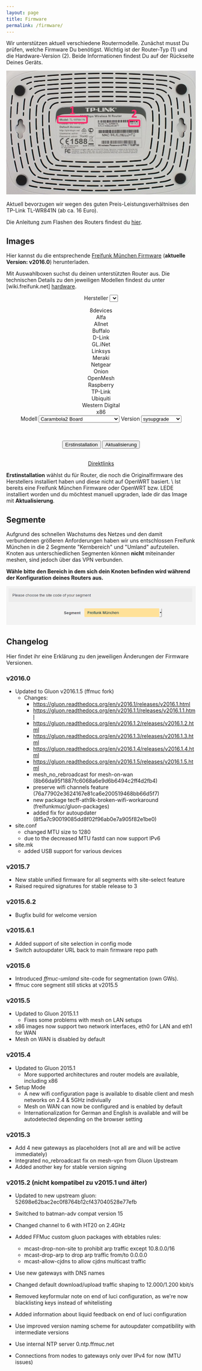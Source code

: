 ```yaml
---
layout: page
title: Firmware
permalink: /firmware/
---
```


Wir unterstützen aktuell verschiedene Routermodelle. Zunächst musst Du prüfen, welche Firmware Du benötigst. Wichtig ist der Router-Typ (1) und die Hardware-Version (2). Beide Informationen findest Du auf der Rückseite Deines Geräts.

![Modell und Version](/assets/router-flashen/guide-14.jpg)

Aktuell bevorzugen wir wegen des guten Preis-Leistungsverhältnises den TP-Link TL-WR841N (ab ca. 16 Euro).

Die Anleitung zum Flashen des Routers findest du [hier][router-flashen].

## Images

Hier kannst du die entsprechende [Freifunk München Firmware](http://firmware.ffmuc.net/) (**aktuelle Version: v2016.0**) herunterladen.

Mit Auswahlboxen suchst du deinen unterstützten Router aus. Die technischen Details zu den jeweiligen Modellen findest du unter [wiki.freifunk.net]
[hardware].

<div markdown="0" style="text-align:center">

<label for="brand">Hersteller</label>
<select id="brand" onchange="giveSelection(1,this.value)">
  <option value="8devices">8devices</option>
  <option value="alfa">Alfa</option>
  <option value="allnet">Allnet</option>
  <option value="buffalo">Buffalo</option>
  <option value="d-link">D-Link</option>
  <option value="gl-inet">GL.iNet</option>
  <option value="linksys">Linksys</option>
  <option value="meraki">Meraki</option>
  <option value="netgear">Netgear</option>
  <option value="onion">Onion</option>
  <option value="openmesh">OpenMesh</option>
  <option value="raspberry">Raspberry</option>
  <option value="tp-link">TP-Link</option>
  <option value="ubiquiti">Ubiquiti</option>
  <option value="wd">Western Digital</option>
  <option value="x86">x86</option>
</select>
<label for="model">Modell</label>
<select id="model" onchange="giveSelection(2,this.value)">
  <option data-option="8devices" value="carambola2-board">Carambola2 Board</option>
  <option data-option="alfa" value="ap121">AP121</option>
  <option data-option="alfa" value="ap121u">AP121U</option>
  <option data-option="alfa" value="hornet-ub">Hornet UB</option>
  <option data-option="allnet" value="all0315n">ALL0315N</option>
  <option data-option="buffalo" value="wzr-600dhp">WZR 600DHP</option>
  <option data-option="buffalo" value="wzr-hp-ag300h">WZR HP AG300H</option>
  <option data-option="buffalo" value="wzr-hp-g300nh">WZR HP G300NH</option>
  <option data-option="buffalo" value="wzr-hp-g450h">WZR HP G450H</option>
  <option data-option="d-link" value="dir-505">DIR-505</option>
  <option data-option="d-link" value="dir-615">DIR-615</option>
  <option data-option="d-link" value="dir-825">DIR-825</option>
  <option data-option="gl-inet" value="6408a">6408A</option>
  <option data-option="gl-inet" value="6416a">6416A</option>
  <option data-option="linksys" value="wrt160nl">WRT160NL</option>
  <option data-option="meraki" value="mr12">MR12</option>
  <option data-option="meraki" value="mr16">MR16</option>
  <option data-option="meraki" value="mr62">MR62</option>
  <option data-option="meraki" value="mr66">MR66</option>
  <option data-option="netgear" value="wndr3700">WNDR3700</option>
  <option data-option="netgear" value="wndr3700v2">WNDR3700v2</option>
  <option data-option="netgear" value="wndr3700v4">WNDR3700v4</option>
  <option data-option="netgear" value="wndr3800">WNDR3800</option>
  <option data-option="netgear" value="wndr4300">WNDR4300</option>
  <option data-option="netgear" value="wndrmacv2">WNDRMACv2</option>
  <option data-option="onion" value="omega">OMEGA</option>
  <option data-option="openmesh" value="mr1750">MR1750</option>
  <option data-option="openmesh" value="mr1750v2">MR1750v2</option>
  <option data-option="openmesh" value="mr600">MR600</option>
  <option data-option="openmesh" value="mr600v2">MR600v2</option>
  <option data-option="openmesh" value="mr900">MR600</option>
  <option data-option="openmesh" value="mr900v2">MR600v2</option>
  <option data-option="openmesh" value="om2p-hs">OM2P-HS</option>
  <option data-option="openmesh" value="om2p-hsv2">OM2P-HSv2</option>
  <option data-option="openmesh" value="om2p-hsv3">OM2P-HSv3</option>
  <option data-option="openmesh" value="om2p-lc">OM2P-LC</option>
  <option data-option="openmesh" value="om2p">OM2P</option>
  <option data-option="openmesh" value="om2pv2">OM2Pv2</option>
  <option data-option="openmesh" value="om5p-ac">OM5P-AC</option>
  <option data-option="openmesh" value="om5p-acv2">OM5P-ACv2</option>
  <option data-option="openmesh" value="om5p-an">OM5P-AN</option>
  <option data-option="openmesh" value="om5p">OM5P</option>
  <option data-option="raspberry" value="pi">Pi</option>
  <option data-option="tp-link" value="archer-c5">Archer C5</option>
  <option data-option="tp-link" value="archer-c7">Archer C7</option>
  <option data-option="tp-link" value="cpe210">CPE210</option>
  <option data-option="tp-link" value="cpe220">CPE220</option>
  <option data-option="tp-link" value="cpe510">CPE510</option>
  <option data-option="tp-link" value="cpe520">CPE520</option>
  <option data-option="tp-link" value="tl-mr13u">TL-MR13U</option>
  <option data-option="tp-link" value="tl-mr3020">TL-MR3020</option>
  <option data-option="tp-link" value="tl-mr3040">TL-MR3040</option>
  <option data-option="tp-link" value="tl-mr3220">TL-MR3220</option>
  <option data-option="tp-link" value="tl-mr3420">TL-MR3420</option>
  <option data-option="tp-link" value="tl-wa701n-nd">TL-WA701N/ND</option>
  <option data-option="tp-link" value="tl-wa750re">TL-WA750RE</option>
  <option data-option="tp-link" value="tl-wa7510n">TL-WA7510N</option>
  <option data-option="tp-link" value="tl-wa801n-nd">TL-WA801N/ND</option>
  <option data-option="tp-link" value="tl-wa830re">TL-WA830RE</option>
  <option data-option="tp-link" value="tl-wa850re">TL-WA850RE</option>
  <option data-option="tp-link" value="tl-wa860re">TL-WA860RE</option>
  <option data-option="tp-link" value="tl-wa901n-nd">TL-WA901N/ND</option>
  <option data-option="tp-link" value="tl-wdr3500">TL-WDR3500</option>
  <option data-option="tp-link" value="tl-wdr3600">TL-WDR3600</option>
  <option data-option="tp-link" value="tl-wdr4300">TL-WDR4300</option>
  <option data-option="tp-link" value="tl-wdr4900">TL-WDR4900</option>
  <option data-option="tp-link" value="tl-wr1043n-nd">TL-WR1043N/ND</option>
  <option data-option="tp-link" value="tl-wr2543n-nd">TL-WR2543N/ND</option>
  <option data-option="tp-link" value="tl-wr703n">TL-WR703N</option>
  <option data-option="tp-link" value="tl-wr710n">TL-WR710N</option>
  <option data-option="tp-link" value="tl-wr740n-nd">TL-WR740N/ND</option>
  <option data-option="tp-link" value="tl-wr741n-nd">TL-WR741N/ND</option>
  <option data-option="tp-link" value="tl-wr743n-nd">TL-WR743N/ND</option>
  <option data-option="tp-link" value="tl-wr841n-nd">TL-WR841N/ND</option>
  <option data-option="tp-link" value="tl-wr842n-nd">TL-WR842N/ND</option>
  <option data-option="tp-link" value="tl-wr843n-nd">TL-WR843N/ND</option>
  <option data-option="tp-link" value="tl-wr940n-nd">TL-WR940N/ND</option>
  <option data-option="tp-link" value="tl-wr941n-nd">TL-WR941N/ND</option>
  <option data-option="ubiquiti" value="airgateway">AirGateway</option>
  <option data-option="ubiquiti" value="airrouter">AirRouter</option>
  <option data-option="ubiquiti" value="bullet-m">Bullet M</option>
  <option data-option="ubiquiti" value="bullet-m2">Bullet M2</option>
  <option data-option="ubiquiti" value="bullet-m5">Bullet M5</option>
  <option data-option="ubiquiti" value="loco-m">Nanostation Loco M</option>
  <option data-option="ubiquiti" value="loco-m-xw">Nanostation Loco M XW</option>
  <option data-option="ubiquiti" value="nanostation-m-xw">Nanostation M XW</option>
  <option data-option="ubiquiti" value="nanostation-m">Nanostation/Loco M</option>
  <option data-option="ubiquiti" value="nanostation-m2">Nanostation/Loco M2</option>
  <option data-option="ubiquiti" value="nanostation-m5">Nanostation/Loco M5</option>
  <option data-option="ubiquiti" value="picostation-m">Picostation M2</option>
  <option data-option="ubiquiti" value="rocket-m-xw">Rocket M XW</option>
  <option data-option="ubiquiti" value="rocket-m">Rocket M</option>
  <option data-option="ubiquiti" value="rocket-m2">Rocket M2</option>
  <option data-option="ubiquiti" value="rocket-m5">Rocket M5</option>
  <option data-option="ubiquiti" value="unifi-ap-pro">UniFi AP-Pro</option>
  <option data-option="ubiquiti" value="unifi">UniFi AP / Unifi AP-LR</option>
  <option data-option="ubiquiti" value="unifiap-outdoor+">UniFi Outdoor+</option>
  <option data-option="ubiquiti" value="unifiap-outdoor">UniFi Outdoor</option>
  <option data-option="wd" value="my-net-n600">My Net N600</option>
  <option data-option="wd" value="my-net-n750">My Net N750</option>
  <option data-option="x86" value="vmi32">Virtual Machine Images (x86)</option>
  <option data-option="x86" value="vmi64">Virtual Machine Images (x86-64)</option>
</select>
<label for="version">Version</label>
<select id="version">
  <option data-option="carambola2-board" value="">sysupgrade</option>
  <option data-option="ap121" value="">factory</option>
  <option data-option="ap121u" value="">factory</option>
  <option data-option="hornet-ub" value="">factory</option>
  <option data-option="all0315n" value="">sysupgrade</option>
  <option data-option="wzr-600dhp" value="">factory</option>
  <option data-option="wzr-hp-ag300h" value="">factory</option>
  <option data-option="wzr-hp-g300nh" value="">factory</option>
  <option data-option="wzr-hp-g300nh2" value="">factory</option>
  <option data-option="wzr-hp-g450h" value="">factory</option>
  <option data-option="dir-505" value="rev-a1">rev A1</option>
  <option data-option="dir-505" value="rev-a2">rev A2</option>
  <option data-option="dir-615" value="rev-c1">rev C1</option>
  <option data-option="dir-825" value="rev-b1">rev B1</option>
  <option data-option="6408a" value="v1">v1</option>
  <option data-option="6416a" value="v1">v1</option>
  <option data-option="wrt160nl" value="">factory</option>
  <option data-option="mr12" value="">sysupgrade</option>
  <option data-option="mr16" value="">sysupgrade</option>
  <option data-option="mr62" value="">sysupgrade</option>
  <option data-option="mr66" value="">sysupgrade</option>
  <option data-option="wndr3700" value="">factory</option>
  <option data-option="wndr3700v2" value="">factory</option>
  <option data-option="wndr3700v4" value="">factory</option>
  <option data-option="wndr3800" value="">factory</option>
  <option data-option="wndr4300" value="">factory</option>
  <option data-option="wndrmacv2" value="">factory</option>
  <option data-option="omega" value="">factory</option>
  <option data-option="mr1750" value="">factory</option>
  <option data-option="mr1750v2" value="">factory</option>
  <option data-option="mr600" value="">factory</option>
  <option data-option="mr600v2" value="">factory</option>
  <option data-option="mr900" value="">factory</option>
  <option data-option="mr900v2" value="">factory</option>
  <option data-option="om2p" value="">factory</option>
  <option data-option="om2pv2" value="">factory</option>
  <option data-option="om2p-hs" value="">factory</option>
  <option data-option="om2p-hsv2" value="">factory</option>
  <option data-option="om2p-lc" value="">factory</option>
  <option data-option="om5p" value="">factory</option>
  <option data-option="om5pv2" value="">factory</option>
  <option data-option="pi" value="">1.x</option>
  <option data-option="pi" value="2">2.x</option>
  <option data-option="archer-c5" value="v1.0">1.x</option>
  <option data-option="archer-c7" value="v2.0">2.x</option>
  <option data-option="cpe210" value="v1.0">1.0</option>
  <option data-option="cpe210" value="v1.1">1.1</option>
  <option data-option="cpe220" value="v1.0">1.0</option>
  <option data-option="cpe220" value="v1.1">1.1</option>
  <option data-option="cpe510" value="v1.0">1.0</option>
  <option data-option="cpe510" value="v1.1">1.1</option>
  <option data-option="cpe520" value="v1.0">1.0</option>
  <option data-option="cpe520" value="v1.1">1.1</option>
  <option data-option="tl-mr13u" value="v1">1.x</option>
  <option data-option="tl-mr3020" value="v1">1.x</option>
  <option data-option="tl-mr3040" value="v1">1.x</option>
  <option data-option="tl-mr3040" value="v2">2.x</option>
  <option data-option="tl-mr3220" value="v1">1.x</option>
  <option data-option="tl-mr3220" value="v2">2.x</option>
  <option data-option="tl-mr3420" value="v1">1.x</option>
  <option data-option="tl-mr3420" value="v2">2.x</option>
  <option data-option="tl-wa701n-nd" value="v1">1.x</option>
  <option data-option="tl-wa701n-nd" value="v2">2.x</option>
  <option data-option="tl-wa750re" value="v1">1.x</option>
  <option data-option="tl-wa7510n" value="v1">1.x</option>
  <option data-option="tl-wa801n-nd" value="v1">1.x</option>
  <option data-option="tl-wa801n-nd" value="v2">2.x</option>
  <option data-option="tl-wa801n-nd" value="v3">3.x</option>
  <option data-option="tl-wa830re" value="v1">1.x</option>
  <option data-option="tl-wa830re" value="v2">2.x</option>
  <option data-option="tl-wa850re" value="v1">1.x</option>
  <option data-option="tl-wa860re" value="v1">1.x</option>
  <option data-option="tl-wa901n-nd" value="v1">1.x</option>
  <option data-option="tl-wa901n-nd" value="v2">2.x</option>
  <option data-option="tl-wa901n-nd" value="v3">3.x</option>
  <option data-option="tl-wa901n-nd" value="v4">4.x</option>
  <option data-option="tl-wdr3500" value="v1">1.x</option>
  <option data-option="tl-wdr3600" value="v1">1.x</option>
  <option data-option="tl-wdr4300" value="v1">1.x</option>
  <option data-option="tl-wdr4900" value="v1">1.x</option>
  <option data-option="tl-wr1043n-nd" value="v1">1.x</option>
  <option data-option="tl-wr1043n-nd" value="v2">2.x</option>
  <option data-option="tl-wr1043n-nd" value="v3">3.x</option>
  <option data-option="tl-wr1043n-nd" value="v4">4.x</option>
  <option data-option="tl-wr2543n-nd" value="v1">1.x</option>
  <option data-option="tl-wr703n" value="v1">1.x</option>
  <option data-option="tl-wr710n" value="v1">1.x</option>
  <option data-option="tl-wr710n" value="v2">2.0</option>
  <option data-option="tl-wr710n" value="v2.1">2.1</option>
  <option data-option="tl-wr740n-nd" value="v1">1.x</option>
  <option data-option="tl-wr740n-nd" value="v3">3.x</option>
  <option data-option="tl-wr740n-nd" value="v4">4.x</option>
  <option data-option="tl-wr740n-nd" value="v5">5.x</option>
  <option data-option="tl-wr741n-nd" value="v1">1.x</option>
  <option data-option="tl-wr741n-nd" value="v2">2.x</option>
  <option data-option="tl-wr741n-nd" value="v4">4.x</option>
  <option data-option="tl-wr741n-nd" value="v5">5.x</option>
  <option data-option="tl-wr743n-nd" value="v1">1.x</option>
  <option data-option="tl-wr743n-nd" value="v2">2.x</option>
  <option data-option="tl-wr841n-nd" value="v3">3.x</option>
  <option data-option="tl-wr841n-nd" value="v5">5.x</option>
  <option data-option="tl-wr841n-nd" value="v7">7.x</option>
  <option data-option="tl-wr841n-nd" value="v8">8.x</option>
  <option data-option="tl-wr841n-nd" value="v9">9.x</option>
  <option data-option="tl-wr841n-nd" value="v10">10.x</option>
  <option data-option="tl-wr841n-nd" value="v11">11.x</option>
  <option data-option="tl-wr842n-nd" value="v1">1.x</option>
  <option data-option="tl-wr842n-nd" value="v2">2.x</option>
  <option data-option="tl-wr842n-nd" value="v3">3.x</option>
  <option data-option="tl-wr843n-nd" value="v1">1.x</option>
  <option data-option="tl-wr940n-nd" value="v1">1.x</option>
  <option data-option="tl-wr940n-nd" value="v2">2.x</option>
  <option data-option="tl-wr940n-nd" value="v3">3.x</option>
  <option data-option="tl-wr941n-nd" value="v2">2.x</option>
  <option data-option="tl-wr941n-nd" value="v3">3.x</option>
  <option data-option="tl-wr941n-nd" value="v4">4.x</option>
  <option data-option="tl-wr941n-nd" value="v5">5.x</option>
  <option data-option="tl-wr941n-nd" value="v6">6.x</option>
  <option data-option="airgateway" value="">factory</option>
  <option data-option="airrouter" value="">factory</option>
  <option data-option="bullet-m" value="">factory</option>
  <option data-option="bullet-m2" value="">factory</option>
  <option data-option="bullet-m5" value="">factory</option>
  <option data-option="loco-m" value="">factory</option>
  <option data-option="loco-m-xw" value="">factory</option>
  <option data-option="nanostation-m" value="">factory</option>
  <option data-option="nanostation-m2" value="">factory</option>
  <option data-option="nanostation-m5" value="">factory</option>
  <option data-option="nanostation-m-xw" value="">factory</option>
  <option data-option="picostation-m2" value="">factory</option>
  <option data-option="rocket-m" value="">factory</option>
  <option data-option="rocket-m2" value="">factory</option>
  <option data-option="rocket-m5" value="">factory</option>
  <option data-option="rocket-m-xw" value="">factory</option>
  <option data-option="unifi" value="">factory</option>
  <option data-option="unifi-ap-pro" value="">factory</option>
  <option data-option="unifiap-outdoor" value="">factory</option>
  <option data-option="unifiap-outdoor+" value="">factory</option>
  <option data-option="my-net-n600" value="">factory</option>
  <option data-option="my-net-n750" value="">factory</option>
  <option data-option="vmi64" value="64">Generic</option>
  <option data-option="vmi64" value="64-virtualbox">Virtualbox VDI</option>
  <option data-option="vmi64" value="64-vmware">VMware vmdk</option>
  <option data-option="vmi32" value="generic">Generic</option>
  <option data-option="vmi32" value="kvm">QEMU/KVM</option>
  <option data-option="vmi32" value="virtualbox">Virtualbox VDI</option>
  <option data-option="vmi32" value="vmware">VMware vmdk</option>
</select>

<script type="text/javascript">
var sel1 = document.querySelector('#brand');
var sel2 = document.querySelector('#model');
var sel3 = document.querySelector('#version');
var options2 = sel2.querySelectorAll('option');
var options3 = sel3.querySelectorAll('option');

function giveSelection(box,selValue) {
  var sel;
  var options;
  if(box === 1) {
    sel = sel2;
    options = options2;
  } else {
    sel = sel3;
    options = options3;
  }
  sel.innerHTML = '';
  for(var i = 0; i < options.length; i++) {
    if(options[i].dataset.option === selValue) {
      sel.appendChild(options[i]);
    }
  }
  if(box === 1) {
    giveSelection(2,sel.value);
  }
}
giveSelection(1,sel1.value);

function getImage(code,type,url,gluon) {
  var el1 = document.getElementById('brand');
  var el2 = document.getElementById('model');
  var el3 = document.getElementById('version');
  var brand = el1.options[el1.selectedIndex].value;
  var model = el2.options[el2.selectedIndex].value;
  var version = el3.options[el3.selectedIndex].value;
  var imgURL = url + type + '/gluon-' + code + '-' + gluon + '-' + brand;
  if(model !== 'vmi32' && model !== 'vmi64') {
    imgURL += '-' + model;
  }
  if(version.length != 0) {
    imgURL += '-' + version;
  }
  if(type === 'sysupgrade') {
    imgURL += '-' + type;
  }
  if(version === 'kvm' || version == '64' || version === 'generic') {
    imgURL += '.img.gz';
  } else if(version == '64-virtualbox' || version === 'virtualbox') {
    imgURL += '.vdi';
  } else if(version == '64-vmware' || version === 'vmware') {
    imgURL += '.vmdk';
  } else {
    imgURL += '.bin';
  }
  window.location = imgURL;
}
</script>

<br><br>
  <button type="button" class="btn btn-default" onclick="getImage('ffmuc','factory','https://firmware.ffmuc.net/stable/','v2016.0');">Erstinstallation</button>
  <button type="button" class="btn btn-primary" onclick="getImage('ffmuc','sysupgrade','https://firmware.ffmuc.net/stable/','v2016.0');">Aktualisierung</button>

<br>
<a href="http://firmware.ffmuc.net/stable/">Direktlinks</a>

</div>

**Erstinstallation** wählst du für Router, die noch die Originalfirmware des Herstellers installiert haben und diese nicht auf OpenWRT basiert. \\
Ist bereits eine Freifunk München Firmware oder OpenWRT bzw. LEDE installiert worden und du möchtest manuell upgraden, lade dir das Image mit **Aktualisierung**.

## Segmente

Aufgrund des schnellen Wachstums des Netzes und den damit verbundenen größeren Anforderungen haben wir uns entschlossen Freifunk München in die 2 Segmente "Kernbereich" und "Umland" aufzuteilen. <br>
Knoten aus unterschiedlichen Segmenten können **nicht** miteinander meshen, sind jedoch über das VPN verbunden.

**Wähle bitte den Bereich in dem sich dein Knoten befinden wird während der Konfiguration deines Routers aus.**

![Site Select](/assets/firmware/site-select.png)

## Changelog

Hier findet ihr eine Erklärung zu den jeweiligen Änderungen der Firmware Versionen.

### v2016.0
 - Updated to Gluon v2016.1.5 (ffmuc fork)
   - Changes:
     - https://gluon.readthedocs.org/en/v2016.1/releases/v2016.1.html
     - https://gluon.readthedocs.org/en/v2016.1.1/releases/v2016.1.1.html
     - https://gluon.readthedocs.org/en/v2016.1.2/releases/v2016.1.2.html
     - https://gluon.readthedocs.org/en/v2016.1.3/releases/v2016.1.3.html
     - https://gluon.readthedocs.org/en/v2016.1.4/releases/v2016.1.4.html
     - https://gluon.readthedocs.org/en/v2016.1.5/releases/v2016.1.5.html
     - mesh_no_rebroadcast for mesh-on-wan (8b66da95f1887fc6068a6e9d6b6494c2ff4d2fb4)
     - preserve wifi channels feature (76a77902e3624167e81ca6e200519468bb66d5f7)
     - new package tecff-ath9k-broken-wifi-workaround (freifunkmuc/gluon-packages)
     - added fix for autoupdater (8f5a7c90019085dd8f02f96ab0e7a905f82e1be0)
 - site.conf
   - changed MTU size to 1280
   - due to the decreased MTU fastd can now support IPv6
 - site.mk
   - added USB support for various devices

### v2015.7
 * New stable unified firmware for all segments with site-select feature
 * Raised required signatures for stable release to 3

### v2015.6.2
 * Bugfix build for welcome version

### v2015.6.1
 * Added support of site selection in config mode
 * Switch autoupdater URL back to main firmware repo path

### v2015.6
 - Introduced *ffmuc-umland* site-code for segmentation (own GWs).
 - ffmuc core segment still sticks at v2015.5

### v2015.5
 - Updated to Gluon 2015.1.1
   - Fixes some problems with mesh on LAN setups
 - x86 images now support two network interfaces, eth0 for LAN and eth1 for WAN
 - Mesh on WAN is disabled by default

### v2015.4
 - Updated to Gluon 2015.1
   - More supported architectures and router models are available, including x86
 - Setup Mode
   - A new wifi configuration page is available to disable client and mesh
     networks on 2.4 & 5GHz indiviually
   - Mesh on WAN can now be configured and is enabled by default
   - Internationalization for German and English is available and will
     be autodetected depending on the browser setting

### v2015.3

- Add 4 new gateways as placeholders (not all are and will be active immediately)
- Integrated no_rebroadcast fix on mesh-vpn from Gluon Upstream
- Added another key for stable version signing

### v2015.2 (nicht kompatibel zu v2015.1 und älter)

 - Updated to new upstream gluon: 52698e62bac2ec0f8764b12cf437040528e77efb

 - Switched to batman-adv compat version 15
 - Changed channel to 6 with HT20 on 2.4GHz
 - Added FFMuc custom gluon packages with ebtables rules:
   - mcast-drop-non-site to prohibit arp traffic except 10.8.0.0/16
   - mcast-drop-arp to drop arp traffic from/to 0.0.0.0
   - mcast-allow-cjdns to allow cjdns multicast traffic
 - Use new gateways with DNS names
 - Changed default download/upload traffic shaping to 12.000/1.200 kbit/s
 - Removed keyformular note on end of luci configuration, as we're now
   blacklisting keys instead of whitelisting
 - Added information about liquid feedback on end of luci configuration
 - Use improved version naming scheme for autoupdater compatibility with
   intermediate versions
 - Use internal NTP server 0.ntp.ffmuc.net
 - Connections from nodes to gateways only over IPv4 for now (MTU issues)

[hardware]: http://wiki.freifunk.net/Kategorie:Hardware
[router-flashen]: /router-flashen/
